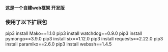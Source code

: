 #### 这是一个自建web框架  开发版


### 使用了以下扩展包
pip3 install Mako==1.1.0
pip3 install watchdog==0.9.0
pip3 install pymongo==3.9.0
pip3 install six==1.12.0
pip3 install requests==2.22.0
pip3 install paramiko==2.6.0
pip3 install webssh==1.4.5
